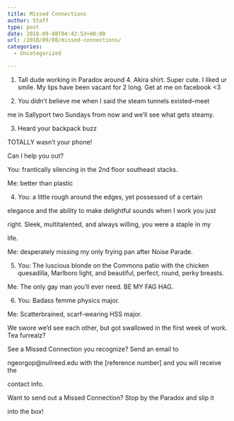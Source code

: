 ```yaml
---
title: Missed Connections
author: Staff
type: post
date: 2010-09-08T04:42:53+00:00
url: /2010/09/08/missed-connections/
categories:
  - Uncategorized

---
```

1. Tall dude working in Paradox around 4. Akira shirt. Super cute. I liked ur smile. My lips have been vacant for 2 long. Get at me on facebook <3

2. You didn’t believe me when I said the steam tunnels existed&#8211;meet
  
me in Sallyport two Sundays from now and we’ll see what gets steamy.

3. Heard your backpack buzz
  
TOTALLY wasn’t your phone!
  
Can I help you out?

You: frantically silencing in the 2nd floor southeast stacks.
  
Me: better than plastic

4. You: a little rough around the edges, yet possessed of a certain
  
elegance and the ability to make delightful sounds when I work you just
  
right. Sleek, multitalented, and always willing, you were a staple in my
  
life.
  
Me: desperately missing my only frying pan after Noise Parade.

5. You: The luscious blonde on the Commons patio with the chicken quesadilla, Marlboro light, and beautiful, perfect, round, perky breasts.
  
Me: The only gay man you’ll ever need. BE MY FAG HAG.

6. You: Badass femme physics major.
  
Me: Scatterbrained, scarf-wearing HSS major.
  
We swore we’d see each other, but got swallowed in the first week of work. Tea furrealz?

See a Missed Connection you recognize? Send an email to
  
&#x6e;&#x67;&#x65;&#x6f;&#x72;&#x67;&#x6f;&#x70;&#x40;<span class="oe_displaynone">null</span>&#x72;&#x65;&#x65;&#x64;&#x2e;&#x65;&#x64;&#x75; with the [reference number] and you will receive the
  
contact info.

Want to send out a Missed Connection? Stop by the Paradox and slip it
  
into the box!